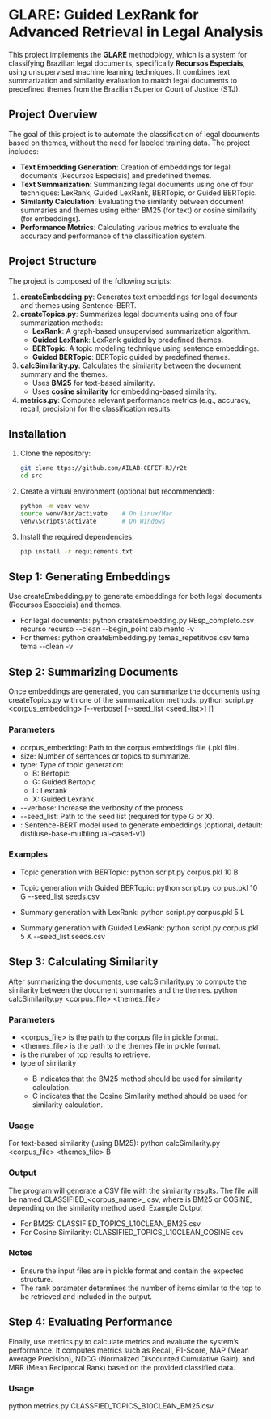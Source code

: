 # GLARE: Guided LexRank for Advanced Retrieval in Legal Analysis

This project implements the **GLARE** methodology, which is a system for classifying Brazilian legal documents, specifically **Recursos Especiais**, using unsupervised machine learning techniques. It combines text summarization and similarity evaluation to match legal documents to predefined themes from the Brazilian Superior Court of Justice (STJ).

## Project Overview

The goal of this project is to automate the classification of legal documents based on themes, without the need for labeled training data. The project includes:

- **Text Embedding Generation**: Creation of embeddings for legal documents (Recursos Especiais) and predefined themes.
- **Text Summarization**: Summarizing legal documents using one of four techniques: LexRank, Guided LexRank, BERTopic, or Guided BERTopic.
- **Similarity Calculation**: Evaluating the similarity between document summaries and themes using either BM25 (for text) or cosine similarity (for embeddings).
- **Performance Metrics**: Calculating various metrics to evaluate the accuracy and performance of the classification system.

## Project Structure

The project is composed of the following scripts:

1. **createEmbedding.py**: Generates text embeddings for legal documents and themes using Sentence-BERT.
2. **createTopics.py**: Summarizes legal documents using one of four summarization methods:
   - **LexRank**: A graph-based unsupervised summarization algorithm.
   - **Guided LexRank**: LexRank guided by predefined themes.
   - **BERTopic**: A topic modeling technique using sentence embeddings.
   - **Guided BERTopic**: BERTopic guided by predefined themes.
3. **calcSimilarity.py**: Calculates the similarity between the document summary and the themes.
   - Uses **BM25** for text-based similarity.
   - Uses **cosine similarity** for embedding-based similarity.
4. **metrics.py**: Computes relevant performance metrics (e.g., accuracy, recall, precision) for the classification results.

## Installation

1. Clone the repository:
   ```bash
   git clone ttps://github.com/AILAB-CEFET-RJ/r2t
   cd src
2. Create a virtual environment (optional but recommended):
   ```bash
   python -m venv venv
   source venv/bin/activate    # On Linux/Mac
   venv\Scripts\activate       # On Windows
3. Install the required dependencies:
   ```bash
   pip install -r requirements.txt

## Step 1: Generating Embeddings

Use createEmbedding.py to generate embeddings for both legal documents (Recursos Especiais) and themes.
- For legal documents:
  python createEmbedding.py REsp_completo.csv recurso recurso --clean --begin_point cabimento -v
- For themes:
  python createEmbedding.py temas_repetitivos.csv tema tema --clean -v

## Step 2: Summarizing Documents
Once embeddings are generated, you can summarize the documents using createTopics.py with one of the summarization methods.
python script.py <corpus_embedding> <size> <type> [--verbose] [--seed_list <seed_list>] [<model>]

### Parameters 
* corpus_embedding: Path to the corpus embeddings file (.pkl file).
* size: Number of sentences or topics to summarize.
* type: Type of topic generation:
   * B: Bertopic
   * G: Guided Bertopic
   * L: Lexrank
   * X: Guided Lexrank
* --verbose: Increase the verbosity of the process.
* --seed_list: Path to the seed list (required for type G or X).
* <model>: Sentence-BERT model used to generate embeddings (optional, default: distiluse-base-multilingual-cased-v1)

### Examples
* Topic generation with BERTopic:
  python script.py corpus.pkl 10 B

* Topic generation with Guided BERTopic:
  python script.py corpus.pkl 10 G --seed_list seeds.csv

* Summary generation with LexRank:
  python script.py corpus.pkl 5 L

* Summary generation with Guided LexRank:
  python script.py corpus.pkl 5 X --seed_list seeds.csv

## Step 3: Calculating Similarity
After summarizing the documents, use calcSimilarity.py to compute the similarity between the document summaries and the themes.
python calcSimilarity.py <corpus_file> <themes_file> <rank> <type>

### Parameters

* <corpus_file> is the path to the corpus file in pickle format.
* <themes_file> is the path to the themes file in pickle format.
* <rank> is the number of top results to retrieve.
* <type> type of similarity
   * B indicates that the BM25 method should be used for similarity calculation.
   * C indicates that the Cosine Similarity method should be used for similarity calculation.

### Usage
For text-based similarity (using BM25):
python calcSimilarity.py <corpus_file> <themes_file> <rank> B

### Output
The program will generate a CSV file with the similarity results. 
The file will be named CLASSIFIED_<corpus_name>_<METHOD>.csv, where <METHOD> is BM25 or COSINE, depending on the similarity method used.
Example Output
* For BM25:
  CLASSIFIED_TOPICS_L10CLEAN_BM25.csv
* For Cosine Similarity:
  CLASSIFIED_TOPICS_L10CLEAN_COSINE.csv

### Notes
* Ensure the input files are in pickle format and contain the expected structure.
* The rank parameter determines the number of items similar to the top to be retrieved and included in the output.


## Step 4: Evaluating Performance
Finally, use metrics.py to calculate metrics and evaluate the system’s performance.
It computes metrics such as Recall, F1-Score, MAP (Mean Average Precision), NDCG (Normalized Discounted Cumulative Gain), and MRR (Mean Reciprocal Rank) based on the provided classified data.

### Usage
python metrics.py CLASSFIED_TOPICS_B10CLEAN_BM25.csv





